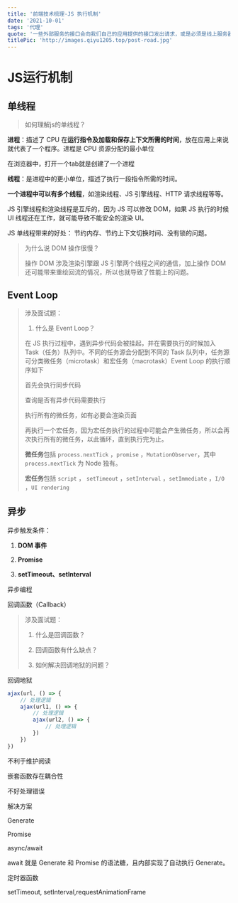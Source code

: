 ```yaml
---
title: '前端技术梳理-JS 执行机制'
date: '2021-10-01'
tags: '代理'
quote: '一些外部服务的接口会向我们自己的应用提供的接口发出请求，或是必须是线上服务器调用比如微信的 `jssdk` ，但是我们开发都是在本地完成...'
titlePic: 'http://images.qiyu1205.top/post-road.jpg'
---
```


# JS运行机制

## 单线程

> 如何理解js的单线程？

**进程**：描述了 CPU 在**运行指令及加载和保存上下文所需的时间**，放在应用上来说就代表了一个程序。进程是 CPU 资源分配的最小单位

在浏览器中，打开一个tab就是创建了一个进程

**线程**：是进程中的更小单位，描述了执行一段指令所需的时间。

**一个进程中可以有多个线程**，如渲染线程、JS 引擎线程、HTTP 请求线程等等。

JS 引擎线程和渲染线程是互斥的，因为 JS 可以修改 DOM，如果 JS 执行的时候 UI 线程还在工作，就可能导致不能安全的渲染 UI。

JS 单线程带来的好处： 节约内存、节约上下文切换时间、没有锁的问题。

> 为什么说 DOM 操作很慢？
> 
> 操作 DOM 涉及渲染引擎跟 JS 引擎两个线程之间的通信，加上操作 DOM 还可能带来重绘回流的情况，所以也就导致了性能上的问题。

## Event Loop

> 涉及面试题：
> 
> 1. 什么是 Event Loop？
> 
> 在 JS 执行过程中，遇到异步代码会被挂起，并在需要执行的时候加入 Task（任务）队列中。不同的任务源会分配到不同的 Task 队列中，任务源可分类微任务（microtask）和宏任务（macrotask）Event Loop 的执行顺序如下
> 
> 首先会执行同步代码
> 
> 查询是否有异步代码需要执行
> 
> 执行所有的微任务，如有必要会渲染页面
> 
> 再执行一个宏任务，因为宏任务执行的过程中可能会产生微任务，所以会再次执行所有的微任务，以此循环，直到执行完为止。
> 
> **微任务**包括 `process.nextTick` ，`promise` ，`MutationObserver`，其中 `process.nextTick` 为 Node 独有。
> 
> **宏任务**包括 `script` ， `setTimeout` ，`setInterval` ，`setImmediate` ，`I/O` ，`UI rendering`

## 异步

异步触发条件：

1. **DOM 事件**

2. **Promise**

3. **setTimeout、setInterval**

异步编程

回调函数（Callback）

> 涉及面试题： 
> 
> 1. 什么是回调函数？
> 
> 2. 回调函数有什么缺点？
> 
> 3. 如何解决回调地狱的问题？

回调地狱

```js
ajax(url, () => {
    // 处理逻辑
    ajax(url1, () => {
        // 处理逻辑
        ajax(url2, () => {
            // 处理逻辑
        })
    })
})
```

不利于维护阅读

嵌套函数存在耦合性

不好处理错误

解决方案

Generate

Promise

async/await

await 就是 Generate 和 Promise 的语法糖，且内部实现了自动执行 Generate。

定时器函数

setTimeout, setInterval,requestAnimationFrame

